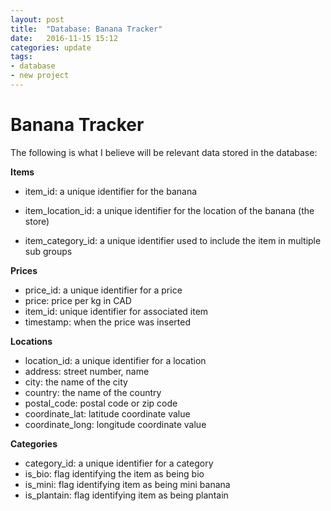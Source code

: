 ```yaml
---
layout: post
title:  "Database: Banana Tracker"
date:   2016-11-15 15:12
categories: update
tags: 
- database
- new project
---
```


Banana Tracker
==============

The following is what I believe will be relevant data stored in the database:

**Items**
* item_id: a unique identifier for the banana

* item_location_id: a unique identifier for the location of the banana (the store)

* item_category_id: a unique identifier used to include the item in multiple sub groups


**Prices**
* price_id: a unique identifier for a price
* price: price per kg in CAD
* item_id: unique identifier for associated item
* timestamp: when the price was inserted

**Locations**
* location_id: a unique identifier for a location
* address: street number, name
* city: the name of the city
* country: the name of the country
* postal_code: postal code or zip code
* coordinate_lat: latitude coordinate value
* coordinate_long: longitude coordinate value

**Categories**
* category_id: a unique identifier for a category
* is_bio: flag identifying the item as being bio
* is_mini: flag identifying item as being mini banana
* is_plantain: flag identifying item as being plantain
